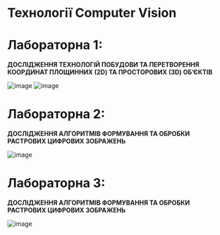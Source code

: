 # Технології Computer Vision

# Лабораторна 1: 

**ДОСЛІДЖЕННЯ ТЕХНОЛОГІЙ ПОБУДОВИ ТА ПЕРЕТВОРЕННЯ КООРДИНАТ ПЛОЩИННИХ (2D) ТА ПРОСТОРОВИХ (3D) ОБ’ЄКТІВ**

![image](https://github.com/zerorchik/CV_6_labs/assets/103893849/0020707c-c25d-4e60-a4f7-f57b07dc04f6)
![image](https://github.com/zerorchik/CV_6_labs/assets/103893849/7cb55961-d757-430e-8b95-0798b9c3ea1d)

# Лабораторна 2: 

**ДОСЛІДЖЕННЯ АЛГОРИТМІВ ФОРМУВАННЯ ТА ОБРОБКИ РАСТРОВИХ ЦИФРОВИХ ЗОБРАЖЕНЬ**

![image](https://github.com/zerorchik/CV_6_labs/assets/103893849/70888860-eb71-46a0-9a8b-41f1e84f93c5)

# Лабораторна 3: 

**ДОСЛІДЖЕННЯ АЛГОРИТМІВ ФОРМУВАННЯ ТА ОБРОБКИ РАСТРОВИХ ЦИФРОВИХ ЗОБРАЖЕНЬ**

![image](https://github.com/zerorchik/CV_6_labs/assets/103893849/3abdbe37-3016-49d2-b55c-bff74fb62bf0)
